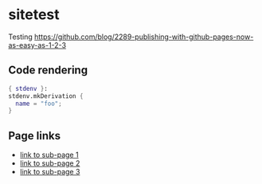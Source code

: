 # sitetest

Testing https://github.com/blog/2289-publishing-with-github-pages-now-as-easy-as-1-2-3

## Code rendering

```nix
{ stdenv }:
stdenv.mkDerivation {
  name = "foo";
}
```

## Page links

* [link to sub-page 1](./docs/sub-page.md)
* [link to sub-page 2](./docs/sub-page)
* [link to sub-page 3](./docs/sub-page.html)

